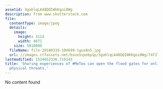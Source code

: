 ```yaml
---
assetid: 3gahlqLA48QQIWkKgoi0Wg
description: from www.shutterstock.com
file:
  contentType: image/jpeg
  details:
    image:
      height: 3114
      width: 4671
    size: 5018609
  fileName: file-20180319-104699-1gux8n5.jpg
  url: //images.ctfassets.net/bsux5spekp1p/3gahlqLA48QQIWkKgoi0Wg/74f27190ac32e1ddd2660a24c5886e54/file-20180319-104699-1gux8n5.jpg
lastmodified: 1524652336.719143
title: 'Sharing experiences of #MeToo can open the flood gates for online abuse and
  physical threats.'
---
```

No content found